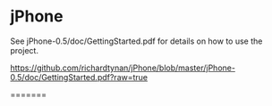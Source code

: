 jPhone
======

See jPhone-0.5/doc/GettingStarted.pdf for details on how to use the project.

https://github.com/richardtynan/jPhone/blob/master/jPhone-0.5/doc/GettingStarted.pdf?raw=true

=======



